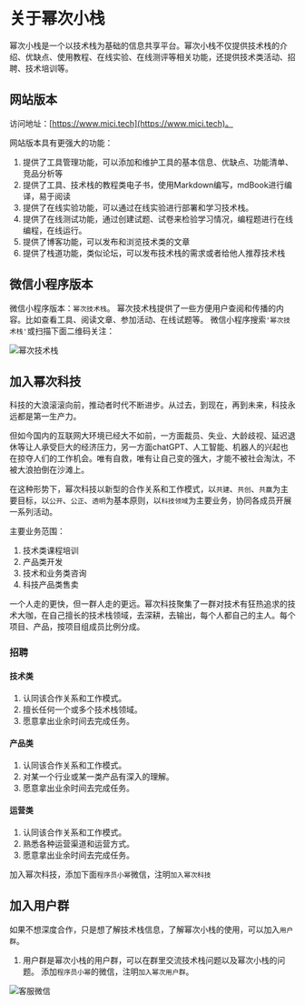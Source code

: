 # 关于幂次小栈

幂次小栈是一个以技术栈为基础的信息共享平台。幂次小栈不仅提供技术栈的介绍、优缺点、使用教程、在线实验、在线测评等相关功能，还提供技术类活动、招聘、技术培训等。

## 网站版本
访问地址：[https://www.mici.tech](https://www.mici.tech)。  

网站版本具有更强大的功能：
1. 提供了工具管理功能，可以添加和维护工具的基本信息、优缺点、功能清单、竞品分析等
2. 提供了工具、技术栈的教程类电子书，使用Markdown编写，mdBook进行编译，易于阅读
3. 提供了在线实验功能，可以通过在线实验进行部署和学习技术栈。
4. 提供了在线测试功能，通过创建试题、试卷来检验学习情况，编程题进行在线编程，在线运行。
5. 提供了博客功能，可以发布和浏览技术类的文章
6. 提供了栈道功能，类似论坛，可以发布技术栈的需求或者给他人推荐技术栈

## 微信小程序版本
微信小程序版本：`幂次技术栈`。
幂次技术栈提供了一些方便用户查阅和传播的内容。比如查看工具、阅读文章、参加活动、在线试题等。
微信小程序搜索`'幂次技术栈'`或扫描下面二维码关注：

![幂次技术栈](https://images-1258433566.cos.ap-shanghai.myqcloud.com/mici-mp.jpg "mp-stack.jpg")

## 加入幂次科技
科技的大浪滚滚向前，推动者时代不断进步。从过去，到现在，再到未来，科技永远都是第一生产力。

但如今国内的互联网大环境已经大不如前，一方面裁员、失业、大龄歧视、延迟退休等让人承受巨大的经济压力，另一方面chatGPT、人工智能、机器人的兴起也在掠夺人们的工作机会。唯有自救，唯有让自己变的强大，才能不被社会淘汰，不被大浪拍倒在沙滩上。

在这种形势下，幂次科技以新型的合作关系和工作模式，以`共建`、`共创`、`共赢`为主要目标，以`公开`、`公正`、`透明`为基本原则，以`科技领域`为主要业务，协同各成员开展一系列活动。

主要业务范围：
1. 技术类课程培训
2. 产品类开发
3. 技术和业务类咨询
4. 科技产品类售卖

一个人走的更快，但一群人走的更远。幂次科技聚集了一群对技术有狂热追求的技术大咖，在自己擅长的技术栈领域，去深耕，去输出，每个人都自己的主人。每个项目、产品，按项目组成员比例分成。

### 招聘

#### 技术类
1. 认同该合作关系和工作模式。
2. 擅长任何一个或多个技术栈领域。
3. 愿意拿出业余时间去完成任务。

#### 产品类
1. 认同该合作关系和工作模式。
2. 对某一个行业或某一类产品有深入的理解。
3. 愿意拿出业余时间去完成任务。

#### 运营类
1. 认同该合作关系和工作模式。
2. 熟悉各种运营渠道和运营方式。
3. 愿意拿出业余时间去完成任务。


加入幂次科技，添加下面`程序员小幂`微信，注明`加入幂次科技`

## 加入用户群

如果不想深度合作，只是想了解技术栈信息，了解幂次小栈的使用，可以加入`用户群`。
1. 用户群是幂次小栈的用户群，可以在群里交流技术栈问题以及幂次小栈的问题。
添加`程序员小幂`的微信，注明`加入幂次用户群`。

![客服微信](https://images-1258433566.cos.ap-shanghai.myqcloud.com/chengxuyuan_mi.jpg "weixin-mi.png")


